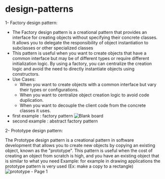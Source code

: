 # design-patterns
1- Factory design pattern:
- The Factory design pattern is a creational pattern that provides an interface for creating objects without specifying their concrete classes. It allows you to delegate the responsibility of object instantiation to subclasses or other specialized classes
- This pattern is useful when you want to create objects that have a common interface but may be of different types or require different initialization logic. By using a factory, you can centralize the creation logic and avoid the need to directly instantiate objects using constructors.
- Use Cases:
    + When you want to create objects with a common interface but vary their types or configurations.
    + When you want to centralize object creation logic to avoid code duplication.
    + When you want to decouple the client code from the concrete classes it uses.
- first example : factory pattern
 ![Blank board](https://github.com/benelussef/design-patterns/assets/89108919/f804850f-d0db-407e-a0b6-ea95dcc988f9)
- second example : abstract factory pattern

2- Prototype design pattern:

The Prototype design pattern is a creational pattern in software development that allows you to create new objects by copying an existing object, known as the "prototype". This pattern is useful when the cost of creating an object from scratch is high, and you have an existing object that is similar to what you need
Example: for example in drawing applications the prototype pattern is very used (Ex: make a copy to a rectangle)
![prototype - Page 1](https://github.com/benelussef/design-patterns/assets/89108919/621861d4-2de1-437c-8578-3f574a2d8540)

